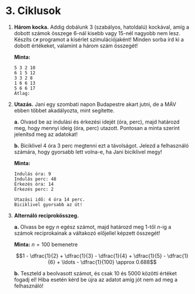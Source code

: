 # 3. Ciklusok

1. **Három kocka.** Addig dobálunk 3 (szabályos, hatoldalú) kockával, amíg a dobott számok összege 6-nál kisebb vagy 15-nél nagyobb nem lesz. Készíts `C#` programot a kísérlet szimulációjaként! Minden sorba írd ki a dobott értékeket, valamint a három szám összegét!

    **Minta:**
    ```
    5 3 2 10
    6 1 5 12
    3 3 2 8
    1 6 6 13
    5 6 6 17
    Átlag: 
    ```

2. **Utazás.** Jani egy szombati napon Budapestre akart jutni, de a MÁV ebben többet akadályozta, mint segítette.

    **a.** Olvasd be az indulási és érkezési idejét (óra, perc), majd határozd meg, hogy mennyi ideig (óra, perc) utazott. Pontosan a minta szerint jelenítsd meg az adatokat!

    **b.** Biciklivel 4 óra 3 perc megtenni ezt a távolságot. Jelezd a felhasználó számára, hogy gyorsabb lett volna-e, ha Jani biciklivel megy!

    **Minta:**    
    ```
    Indulás óra: 9
    Indulás perc: 48
    Érkezés óra: 14
    Érkezés perc: 2

    Utazási idő: 4 óra 14 perc.
    Biciklivel gyorsabb az út!
    ```

3. **Alternáló reciprokösszeg.** 

    **a.** Olvass be egy $n$ egész számot, majd határozd meg $1$-től $n$-ig a számok reciprokainak a váltakozó előjellel képzett összegét!

    **Minta:** $n=100$ bemenetre 
    
    $$1 - \dfrac{1}{2} + \dfrac{1}{3} - \dfrac{1}{4} + \dfrac{1}{5} - \dfrac{1}{6} + \ldots - \dfrac{1}{100} \approx 0.688$$

    **b.** Teszteld a beolvasott számot, és csak 10 és 5000 közötti értéket fogadj el! Hiba esetén kérd be újra az adatot amíg jót nem ad meg a felhasználó!

